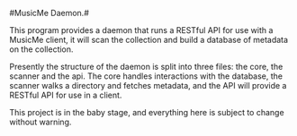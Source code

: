 #MusicMe Daemon.#

This program provides a daemon that runs a RESTful API for use with a MusicMe client,
it will scan the collection and build a database of metadata on the collection.

Presently the structure of the daemon is split into three files: the core, the scanner and
the api. The core handles interactions with the database, the scanner walks a directory and
fetches metadata, and the API will provide a RESTful API for use in a client.

This project is in the baby stage, and everything here is subject to change without warning.